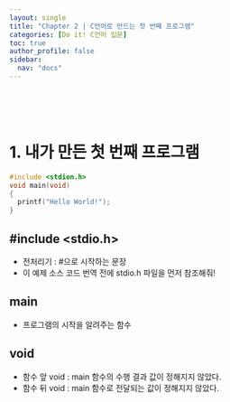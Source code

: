 ```yaml
---
layout: single
title: "Chapter 2 | C언어로 만드는 첫 번째 프로그램"
categories: [Do it! C언어 입문]
toc: true
author_profile: false
sidebar:
  nav: "docs"
---
```


<br><br><br>

# 1. 내가 만든 첫 번째 프로그램

```c
#include <stdion.h>
void main(void)
{
  printf("Hello World!");
}
```


## &#35;include &#60;stdio.h&#62;
* 전처리기 : &#35;으로 시작하는 문장
* 이 예제 소스 코드 번역 전에 stdio.h 파일을 먼저 참조해줘!


## main
* 프로그램의 시작을 알려주는 함수


## void
* 함수 앞 void : main 함수의 수행 결과 값이 정해지지 않았다.
* 함수 뒤 void : main 함수로 전달되는 값이 정해지지 않았다.

